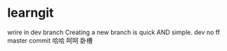 # learngit
wrire in dev branch
Creating a new branch is quick AND simple.
dev no ff
master commit
哈哈
呵呵
卧槽

